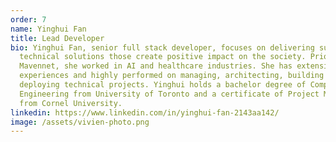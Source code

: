 ```yaml
---
order: 7
name: Yinghui Fan
title: Lead Developer
bio: Yinghui Fan, senior full stack developer, focuses on delivering sustainable
  technical solutions those create positive impact on the society. Prior to
  Mavennet, she worked in AI and healthcare industries. She has extensive
  experiences and highly performed on managing, architecting, building and
  deploying technical projects. Yinghui holds a bachelor degree of Computer
  Engineering from University of Toronto and a certificate of Project Management
  from Cornel University.
linkedin: https://www.linkedin.com/in/yinghui-fan-2143aa142/
image: /assets/vivien-photo.png
---
```

